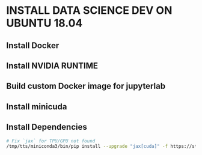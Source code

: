 # INSTALL DATA SCIENCE DEV ON UBUNTU 18.04

## Install Docker
## Install NVIDIA RUNTIME
## Build custom Docker image for jupyterlab
## Install minicuda

## Install Dependencies

```bash
# Fix `jax` for TPU/GPU not found
/tmp/tts/miniconda3/bin/pip install --upgrade "jax[cuda]" -f https://storage.googleapis.com/jax-releases/jax_releases.html
```
